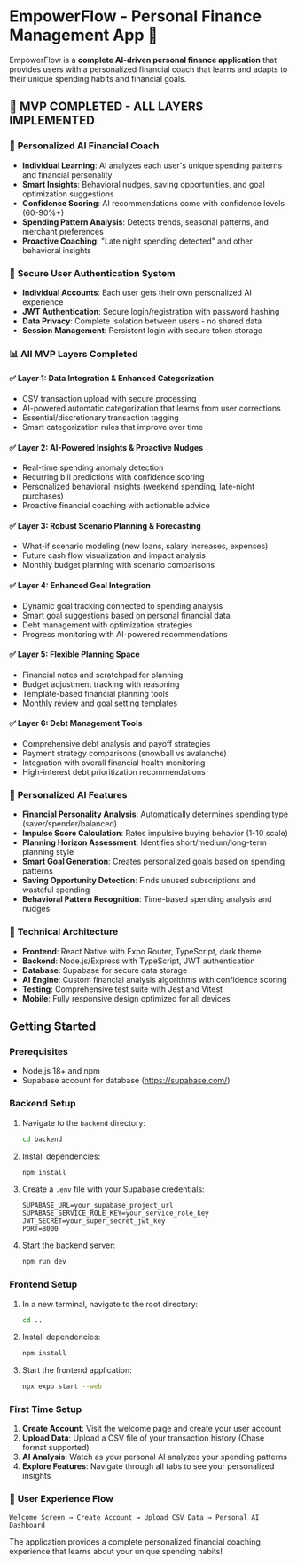 # EmpowerFlow - Personal Finance Management App 🚀

EmpowerFlow is a **complete AI-driven personal finance application** that provides users with a personalized financial coach that learns and adapts to their unique spending habits and financial goals.

## 🎉 **MVP COMPLETED - ALL LAYERS IMPLEMENTED**

### 🧠 **Personalized AI Financial Coach**
- **Individual Learning**: AI analyzes each user's unique spending patterns and financial personality
- **Smart Insights**: Behavioral nudges, saving opportunities, and goal optimization suggestions
- **Confidence Scoring**: AI recommendations come with confidence levels (60-90%+)
- **Spending Pattern Analysis**: Detects trends, seasonal patterns, and merchant preferences
- **Proactive Coaching**: "Late night spending detected" and other behavioral insights

### 🔐 **Secure User Authentication System**
- **Individual Accounts**: Each user gets their own personalized AI experience
- **JWT Authentication**: Secure login/registration with password hashing
- **Data Privacy**: Complete isolation between users - no shared data
- **Session Management**: Persistent login with secure token storage

### 📊 **All MVP Layers Completed**

#### ✅ **Layer 1: Data Integration & Enhanced Categorization**
- CSV transaction upload with secure processing
- AI-powered automatic categorization that learns from user corrections
- Essential/discretionary transaction tagging
- Smart categorization rules that improve over time

#### ✅ **Layer 2: AI-Powered Insights & Proactive Nudges**
- Real-time spending anomaly detection
- Recurring bill predictions with confidence scoring
- Personalized behavioral insights (weekend spending, late-night purchases)
- Proactive financial coaching with actionable advice

#### ✅ **Layer 3: Robust Scenario Planning & Forecasting**
- What-if scenario modeling (new loans, salary increases, expenses)
- Future cash flow visualization and impact analysis
- Monthly budget planning with scenario comparisons

#### ✅ **Layer 4: Enhanced Goal Integration**
- Dynamic goal tracking connected to spending analysis
- Smart goal suggestions based on personal financial data
- Debt management with optimization strategies
- Progress monitoring with AI-powered recommendations

#### ✅ **Layer 5: Flexible Planning Space**
- Financial notes and scratchpad for planning
- Budget adjustment tracking with reasoning
- Template-based financial planning tools
- Monthly review and goal setting templates

#### ✅ **Layer 6: Debt Management Tools**
- Comprehensive debt analysis and payoff strategies
- Payment strategy comparisons (snowball vs avalanche)
- Integration with overall financial health monitoring
- High-interest debt prioritization recommendations

### 🎯 **Personalized AI Features**
- **Financial Personality Analysis**: Automatically determines spending type (saver/spender/balanced)
- **Impulse Score Calculation**: Rates impulsive buying behavior (1-10 scale)
- **Planning Horizon Assessment**: Identifies short/medium/long-term planning style
- **Smart Goal Generation**: Creates personalized goals based on spending patterns
- **Saving Opportunity Detection**: Finds unused subscriptions and wasteful spending
- **Behavioral Pattern Recognition**: Time-based spending analysis and nudges

### 🚀 **Technical Architecture**
- **Frontend**: React Native with Expo Router, TypeScript, dark theme
- **Backend**: Node.js/Express with TypeScript, JWT authentication
- **Database**: Supabase for secure data storage
- **AI Engine**: Custom financial analysis algorithms with confidence scoring
- **Testing**: Comprehensive test suite with Jest and Vitest
- **Mobile**: Fully responsive design optimized for all devices

## Getting Started

### Prerequisites

*   Node.js 18+ and npm
*   Supabase account for database (https://supabase.com/)

### Backend Setup

1.  Navigate to the `backend` directory:
    ```bash
    cd backend
    ```
2.  Install dependencies:
    ```bash
    npm install
    ```
3.  Create a `.env` file with your Supabase credentials:
    ```env
    SUPABASE_URL=your_supabase_project_url
    SUPABASE_SERVICE_ROLE_KEY=your_service_role_key
    JWT_SECRET=your_super_secret_jwt_key
    PORT=8000
    ```
4.  Start the backend server:
    ```bash
    npm run dev
    ```

### Frontend Setup

1.  In a new terminal, navigate to the root directory:
    ```bash
    cd ..
    ```
2.  Install dependencies:
    ```bash
    npm install
    ```
3.  Start the frontend application:
    ```bash
    npx expo start --web
    ```

### First Time Setup

1. **Create Account**: Visit the welcome page and create your user account
2. **Upload Data**: Upload a CSV file of your transaction history (Chase format supported)
3. **AI Analysis**: Watch as your personal AI analyzes your spending patterns
4. **Explore Features**: Navigate through all tabs to see your personalized insights

### 📱 **User Experience Flow**

```
Welcome Screen → Create Account → Upload CSV Data → Personal AI Dashboard
```

The application provides a complete personalized financial coaching experience that learns about your unique spending habits!

